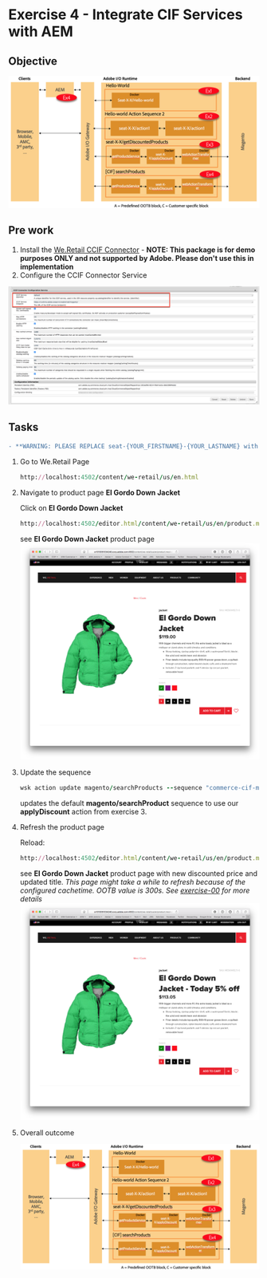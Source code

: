 Exercise 4 - Integrate CIF Services with AEM
============================================

## Objective
![Image of ex4 outcome](../Resources/ex4.png)


## Pre work

1. Install the [We.Retail CCIF Connector](weretail-ccif-connector-all-1.0.2.zip) - __NOTE: This package is for demo purposes ONLY and not supported by Adobe. Please don't use this in implementation__
2. Configure the CCIF Connector Service

![CCIF Connector Configuration Service](ccif-connector-configuration.png)

## Tasks

```diff
- **WARNING: PLEASE REPLACE seat-{YOUR_FIRSTNAME}-{YOUR_LASTNAME} with your firstname and lastname: seat-john-doe**
```

1. Go to We.Retail Page

    ```ruby
    http://localhost:4502/content/we-retail/us/en.html 
    ```


2. Navigate to product page **El Gordo Down Jacket**

    Click on **El Gordo Down Jacket**
        
    ```ruby
    http://localhost:4502/editor.html/content/we-retail/us/en/product.meskwielt.html
    ```

    see **El Gordo Down Jacket** product page
    ![Orginal Product](ElGordoJacker-original.png)

4. Update the sequence

    ```ruby
    wsk action update magento/searchProducts --sequence "commerce-cif-magento-product@latest/searchProductsService,seat-X-X/applyDiscount,commerce-cif-magento-common@latest/webActionTransformer" --web true
    ```
    
    updates the default **magento/searchProduct** sequence to use our **applyDiscount** action from exercise 3.

5. Refresh the product page
    
    Reload:
    ```ruby
    http://localhost:4502/editor.html/content/we-retail/us/en/product.meskwielt.html
    ```
    
    see **El Gordo Down Jacket** product page with new discounted price and updated title. 
    _This page might take a while to refresh because of the configured cachetime. OOTB value is 300s. See [exercise-00](../exercise-00/tutorial-00-setup.md) for more details_
    ![Orginal Product](ElGordoJacker-discount.png)

6. Overall outcome

    ![Image of ex4 outcome](../Resources/ex4.png)  
